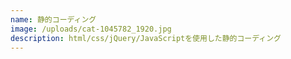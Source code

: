 ```yaml
---
name: 静的コーディング
image: /uploads/cat-1045782_1920.jpg
description: html/css/jQuery/JavaScriptを使用した静的コーディング
---
```

